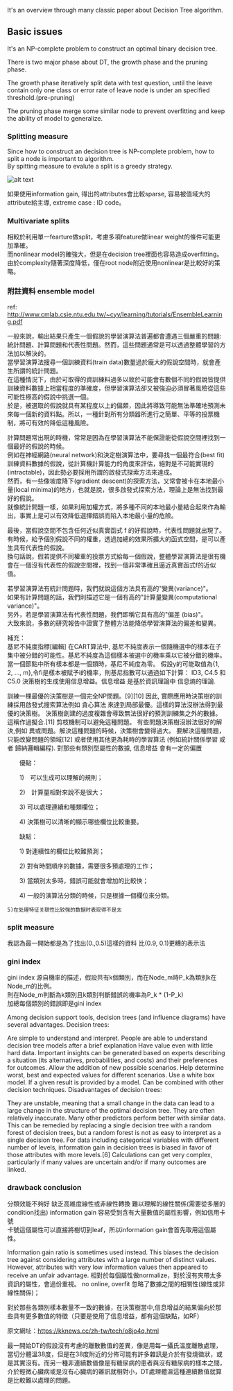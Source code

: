 It's an overview through many classic paper about Decision Tree algorithm.

## Basic issues

It's an NP-complete problem to construct an optimal binary decision tree.</br>

There is two major phase about DT, the growth phase and the pruning phase.</br>

The growth phase iteratively split data with test question, until the leave contain only one class or error rate of leave node is under an specified threshold.(pre-pruning)</br>

The pruning phase merge some similar node to prevent overfitting and keep the ability of model to generalize.</br>

### Splitting measure

Since how to construct an decision tree is NP-complete problem, how to split a node is important to algorithm.</br>
By spitting measure to evalute a split is a greedy strategy.</br>

![alt text](https://github.com/k123321141/paper_notes/blob/master/others/decision_tree/fig2.png)</br>

如果使用information gain, 得出的attributes會比較sparse, 容易被值域大的attribute給主導, extreme case : ID code。</br>


### Multivariate splits

相較於利用單一fearture做split，考慮多項feature做linear weight的條件可能更加準確。</br>
而nonlinear model的確強大，但是在decision tree裡面也容易造成overfitting。</br>
由於complexity隨著深度降低，僅在root node附近使用nonlinear是比較好的策略。</br>

### 附註資料 ensemble model

ref: http://www.cmlab.csie.ntu.edu.tw/~cyy/learning/tutorials/EnsembleLearning.pdf

一般來說，輸出結果只產生一個假說的學習演算法普遍都會遭遇三個嚴重的問題:統計問題、計算問題和代表性問題。然而，這些問題通常是可以透過整體學習的方法加以解決的。</br>
當學習演算法搜尋一個訓練資料(train data)數量過於龐大的假說空間時，就會產生所謂的統計問題。</br>
在這種情況下，由於可取得的資訓練料過多以致於可能會有數個不同的假說皆提供訓練資料數據上相當程度的準確度，但學習演算法卻又被強迫必須冒著風險從這些可能性極高的假說中挑選一個。</br>
於是，被選取的假說就具有某程度以上的偏頗，因此將導致可能無法準確地預測未來每一個新的資料點。所以，一種針對所有分類器所進行之簡單、平等的投票機制，將可有效的降低這種風險。</br>

計算問題常出現的時機，常常是因為在學習演算法不能保證能從假說空間裡找到一個最好的假說的時候。</br>
例如在神經網路(neural network)和決定樹演算法中，要尋找一個最符合(best fit)訓練資料數據的假說，從計算機計算能力的角度來評估，絕對是不可能實現的(intractable)，因此勢必要採用所謂的啟發式探索方法來達成。</br>
然而，有一些像坡度降下(gradient descent)的探索方法，又常會被卡在本地最小量(local minima)的地方，也就是說，很多啟發式探索方法，理論上是無法找到最好的假說。</br>
就像統計問題一樣，如果利用加權方式，將多種不同的本地最小量結合起來作為輸出，事實上是可以有效降低選擇錯誤而陷入本地最小量的危險。</br>

最後，當假說空間不包含任何近似真實函式 f 的好假說時，代表性問題就出現了。</br>
有時候，給予個別假說不同的權重，透過加總的效果所擴大的函式空間，是可以產生具有代表性的假說。</br>
換句話說，假若提供不同權重的投票方式給每一個假說，整體學習演算法是很有機會在一個沒有代表性的假說空間裡，找到一個非常準確且逼近真實函式f的近似值。

若學習演算法有統計問題時，我們就說這個方法具有高的"變異(variance)"。</br>
如果有計算問題的話，我們則描述它是一個有高的"計算量變異(computational variance)"。</br>
另外，若是學習演算法有代表性問題，我們即稱它具有高的"偏差 (bias)"。</br>
大致來說，多數的研究報告中證實了整體方法能降低學習演算法的偏差和變異。</br>




補充：</br>
基尼不純度指標[編輯]
在CART算法中, 基尼不純度表示一個隨機選中的樣本在子集中被分錯的可能性。基尼不純度為這個樣本被選中的機率乘以它被分錯的機率。當一個節點中所有樣本都是一個類時，基尼不純度為零。
假設y的可能取值為{1, 2, ..., m},令fi是樣本被賦予i的機率，則基尼指數可以通過如下計算：
ID3, C4.5 和 C5.0 決策樹的生成使用信息增益。信息增益 是基於資訊理論中 信息熵的理論.


訓練一棵最優的決策樹是一個完全NP問題。[9][10] 因此, 實際應用時決策樹的訓練採用啟發式搜索算法例如 貪心算法 來達到局部最優。這樣的算法沒辦法得到最優的決策樹。
決策樹創建的過度複雜會導致無法很好的預測訓練集之外的數據。這稱作過擬合.[11] 剪枝機制可以避免這種問題。
有些問題決策樹沒辦法很好的解決,例如 異或問題。解決這種問題的時候，決策樹會變得過大。 要解決這種問題，只能改變問題的領域[12] 或者使用其他更為耗時的學習算法 (例如統計關係學習 或者 歸納邏輯編程).
對那些有類別型屬性的數據, 信息增益 會有一定的偏置

　　優點：

　　1)　可以生成可以理解的規則；

　　2)　計算量相對來說不是很大；

　　3) 可以處理連續和種類欄位；

　　4) 決策樹可以清晰的顯示哪些欄位比較重要。

　　缺點：

　　1) 對連續性的欄位比較難預測；

　　2) 對有時間順序的數據，需要很多預處理的工作；

　　3) 當類別太多時，錯誤可能就會增加的比較快；

　　4) 一般的演算法分類的時候，只是根據一個欄位來分類。

    5)在处理特征关联性比较强的数据时表现得不是太
### split measure 
我認為最一開始都是為了找出(0.,0.5)這樣的資料 比(0.9, 0.1)更糟的表示法

### gini index

gini index 源自機率的描述，假設共有k個類別，而在Node_m時P_k為類別k在Node_m的比例。</br>
則在Node_m判斷為k類別且k類別判斷錯誤的機率為P_k * (1-P_k)</br>
加總每個類別的錯誤即是gini index

Among decision support tools, decision trees (and influence diagrams) have several advantages. Decision trees:

Are simple to understand and interpret. People are able to understand decision tree models after a brief explanation
Have value even with little hard data. Important insights can be generated based on experts describing a situation (its alternatives, probabilities, and costs) and their preferences for outcomes.
Allow the addition of new possible scenarios.
Help determine worst, best and expected values for different scenarios.
Use a white box model. If a given result is provided by a model.
Can be combined with other decision techniques.
Disadvantages of decision trees:

They are unstable, meaning that a small change in the data can lead to a large change in the structure of the optimal decision tree.
They are often relatively inaccurate. Many other predictors perform better with similar data. This can be remedied by replacing a single decision tree with a random forest of decision trees, but a random forest is not as easy to interpret as a single decision tree.
For data including categorical variables with different number of levels, information gain in decision trees is biased in favor of those attributes with more levels.[6]
Calculations can get very complex, particularly if many values are uncertain and/or if many outcomes are linked.

### drawback conclusion
分類效能不夠好
缺乏高維度線性或非線性轉換
難以理解的線性關係(需要從多層的condition找出)
information gain 容易受到含有大量數值的屬性影響，例如信用卡號</br>
卡號這個屬性可以直接將樹切到leaf，所以information gain會首先取用這個屬性。</br>

Information gain ratio is sometimes used instead. This biases the decision tree against considering attributes with a large number of distinct values. However, attributes with very low information values then appeared to receive an unfair advantage.
相對於每個屬性做normalize，對於沒有夾帶太多資訊的屬性，會過份重視。
no online, overfit
忽略了數據之間的相關性(線性或非線性關係)；

對於那些各類別樣本數量不一致的數據，在決策樹當中,信息增益的結果偏向於那些具有更多數值的特徵（只要是使用了信息增益，都有這個缺點，如RF）


原文網址：https://kknews.cc/zh-tw/tech/o8jo4q.html

最一開始DT的假設沒有考慮的離散數值的差異，像是用每一攝氏溫度離散處理，當切分體溫38度，但是在38度附近的分佈可能有許多雜訊是介於有發燒徵狀，或是其實沒有。而另一種非連續數值像是有糖尿病的患者與沒有糖尿病的樣本之間，介於輕微心臟病或是沒有心臟病的雜訊就相對小，DT處理體溫這種連續數值就算是比較難以處理的問題。
